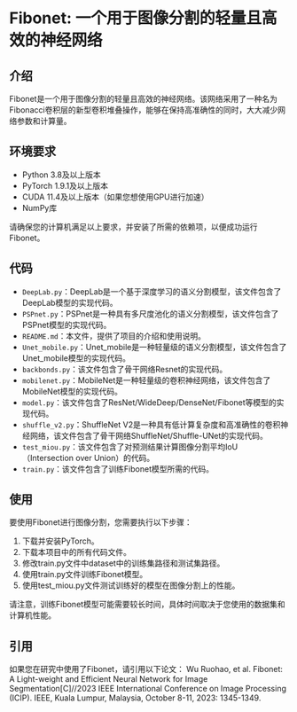 # Fibonet: 一个用于图像分割的轻量且高效的神经网络
## 介绍

Fibonet是一个用于图像分割的轻量且高效的神经网络。该网络采用了一种名为Fibonacci卷积层的新型卷积堆叠操作，能够在保持高准确性的同时，大大减少网络参数和计算量。
## 环境要求
- Python 3.8及以上版本
- PyTorch 1.9.1及以上版本
- CUDA 11.4及以上版本（如果您想使用GPU进行加速）
- NumPy库

请确保您的计算机满足以上要求，并安装了所需的依赖项，以便成功运行Fibonet。
## 代码

- `DeepLab.py`：DeepLab是一个基于深度学习的语义分割模型，该文件包含了DeepLab模型的实现代码。
- `PSPnet.py`：PSPnet是一种具有多尺度池化的语义分割模型，该文件包含了PSPnet模型的实现代码。
- `README.md`：本文件，提供了项目的介绍和使用说明。
- `Unet_mobile.py`：Unet_mobile是一种轻量级的语义分割模型，该文件包含了Unet_mobile模型的实现代码。
- `backbonds.py`：该文件包含了骨干网络Resnet的实现代码。
- `mobilenet.py`：MobileNet是一种轻量级的卷积神经网络，该文件包含了MobileNet模型的实现代码。
- `model.py`：该文件包含了ResNet/WideDeep/DenseNet/Fibonet等模型的实现代码。
- `shuffle_v2.py`：ShuffleNet V2是一种具有低计算复杂度和高准确性的卷积神经网络，该文件包含了骨干网络ShuffleNet/Shuffle-UNet的实现代码。
- `test_miou.py`：该文件包含了对预测结果计算图像分割平均IoU（Intersection over Union）的代码。
- `train.py`：该文件包含了训练Fibonet模型所需的代码。

## 使用

要使用Fibonet进行图像分割，您需要执行以下步骤：

1. 下载并安装PyTorch。
2. 下载本项目中的所有代码文件。
3. 修改train.py文件中dataset中的训练集路径和测试集路径。
4. 使用train.py文件训练Fibonet模型。
5. 使用test_miou.py文件测试训练好的模型在图像分割上的性能。

请注意，训练Fibonet模型可能需要较长时间，具体时间取决于您使用的数据集和计算机性能。

## 引用

如果您在研究中使用了Fibonet，请引用以下论文：
Wu Ruohao, et al. Fibonet: A Light-weight and Efficient Neural Network for Image Segmentation[C]//2023 IEEE International Conference on Image Processing (ICIP). IEEE, Kuala Lumpur, Malaysia, October 8-11, 2023: 1345-1349. 

